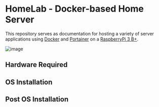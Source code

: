 # HomeLab - Docker-based Home Server
This repository serves as documentation for hosting a variety of server applications using [Docker](https://www.docker.com/) and [Portainer](https://www.portainer.io/) on a [RaspberryPi 3 B+](https://www.raspberrypi.com/products/raspberry-pi-3-model-b-plus/).

![image](https://github.com/user-attachments/assets/7ee7b072-f4de-41ff-91fe-748761d248d6)

## Hardware Required

## OS Installation

## Post OS Installation 
